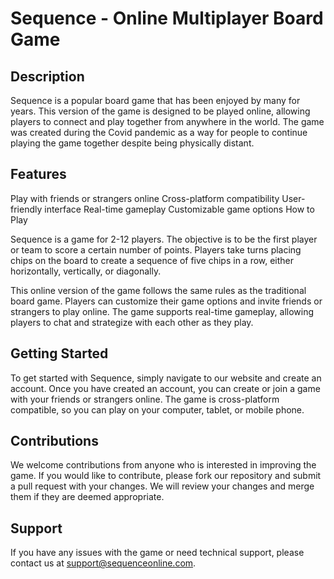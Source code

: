 # Sequence - Online Multiplayer Board Game

## Description

Sequence is a popular board game that has been enjoyed by many for years. This version of the game is designed to be played online, allowing players to connect and play together from anywhere in the world. The game was created during the Covid pandemic as a way for people to continue playing the game together despite being physically distant.

## Features

Play with friends or strangers online
Cross-platform compatibility
User-friendly interface
Real-time gameplay
Customizable game options
How to Play

Sequence is a game for 2-12 players. The objective is to be the first player or team to score a certain number of points. Players take turns placing chips on the board to create a sequence of five chips in a row, either horizontally, vertically, or diagonally.

This online version of the game follows the same rules as the traditional board game. Players can customize their game options and invite friends or strangers to play online. The game supports real-time gameplay, allowing players to chat and strategize with each other as they play.

## Getting Started

To get started with Sequence, simply navigate to our website and create an account. Once you have created an account, you can create or join a game with your friends or strangers online. The game is cross-platform compatible, so you can play on your computer, tablet, or mobile phone.

## Contributions

We welcome contributions from anyone who is interested in improving the game. If you would like to contribute, please fork our repository and submit a pull request with your changes. We will review your changes and merge them if they are deemed appropriate.

## Support

If you have any issues with the game or need technical support, please contact us at support@sequenceonline.com.
